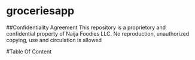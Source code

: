 # groceriesapp

##Confidentiality Agreement
This repository is a proprietory and confidential property of Naija Foodies LLC. No reproduction, unauthorized copying, use and circulation is allowed

#Table Of Content
